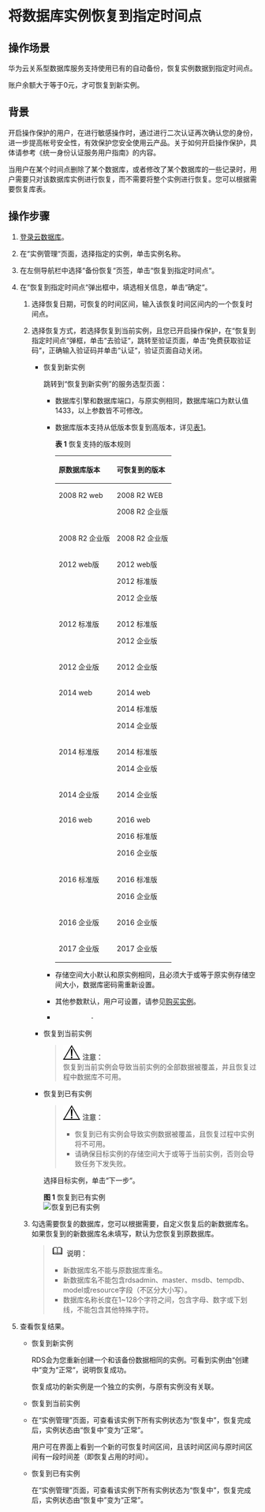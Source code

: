 # 将数据库实例恢复到指定时间点<a name="zh-cn_topic_0053089726"></a>

## 操作场景<a name="section3037032812838"></a>

华为云关系型数据库服务支持使用已有的自动备份，恢复实例数据到指定时间点。

账户余额大于等于0元，才可恢复到新实例。

## 背景<a name="section88314283419"></a>

开启操作保护的用户，在进行敏感操作时，通过进行二次认证再次确认您的身份，进一步提高帐号安全性，有效保护您安全使用云产品。关于如何开启操作保护，具体请参考《统一身份认证服务用户指南》的内容。

当用户在某个时间点删除了某个数据库，或者修改了某个数据库的一些记录时，用户需要只对该数据库实例进行恢复，而不需要将整个实例进行恢复。您可以根据需要恢复库表。

## 操作步骤<a name="section116671682181"></a>

1.  [登录云数据库](https://support.huaweicloud.com/qs-rds/rds_login.html)。
2.  在“实例管理“页面，选择指定的实例，单击实例名称。
3.  在左侧导航栏中选择“备份恢复“页签，单击“恢复到指定时间点“。
4.  在“恢复到指定时间点“弹出框中，填选相关信息，单击“确定“。
    1.  选择恢复日期，可恢复的时间区间，输入该恢复时间区间内的一个恢复时间点。
    2.  选择恢复方式，若选择恢复到当前实例，且您已开启操作保护，在“恢复到指定时间点“弹框，单击“去验证“，跳转至验证页面，单击“免费获取验证码“，正确输入验证码并单击“认证“，验证页面自动关闭。
        -   恢复到新实例

            跳转到“恢复到新实例”的服务选型页面：

            -   数据库引擎和数据库端口，与原实例相同，数据库端口为默认值1433，以上参数皆不可修改。
            -   数据库版本支持从低版本恢复到高版本，详见[表1](#table543751181314)。

                **表 1**  恢复支持的版本规则

                <a name="table543751181314"></a>
                <table><thead align="left"><tr id="row54615118137"><th class="cellrowborder" valign="top" width="50%" id="mcps1.2.3.1.1"><p id="p1848105111137"><a name="p1848105111137"></a><a name="p1848105111137"></a>原数据库版本</p>
                </th>
                <th class="cellrowborder" valign="top" width="50%" id="mcps1.2.3.1.2"><p id="p650175112134"><a name="p650175112134"></a><a name="p650175112134"></a>可恢复到的版本</p>
                </th>
                </tr>
                </thead>
                <tbody><tr id="row352651141320"><td class="cellrowborder" valign="top" width="50%" headers="mcps1.2.3.1.1 "><p id="p125325111319"><a name="p125325111319"></a><a name="p125325111319"></a>2008 R2 web</p>
                </td>
                <td class="cellrowborder" valign="top" width="50%" headers="mcps1.2.3.1.2 "><p id="p1154451191317"><a name="p1154451191317"></a><a name="p1154451191317"></a>2008 R2 WEB</p>
                <p id="p1556165110134"><a name="p1556165110134"></a><a name="p1556165110134"></a>2008 R2 企业版 </p>
                </td>
                </tr>
                <tr id="row1366551101310"><td class="cellrowborder" valign="top" width="50%" headers="mcps1.2.3.1.1 "><p id="p36765115132"><a name="p36765115132"></a><a name="p36765115132"></a>2008 R2 企业版</p>
                </td>
                <td class="cellrowborder" valign="top" width="50%" headers="mcps1.2.3.1.2 "><p id="p1970135171315"><a name="p1970135171315"></a><a name="p1970135171315"></a>2008 R2 企业版 </p>
                </td>
                </tr>
                <tr id="row675145131315"><td class="cellrowborder" valign="top" width="50%" headers="mcps1.2.3.1.1 "><p id="p14761516137"><a name="p14761516137"></a><a name="p14761516137"></a>2012 web版</p>
                </td>
                <td class="cellrowborder" valign="top" width="50%" headers="mcps1.2.3.1.2 "><p id="p157745118133"><a name="p157745118133"></a><a name="p157745118133"></a>2012 web版</p>
                <p id="p127845121311"><a name="p127845121311"></a><a name="p127845121311"></a>2012 标准版</p>
                <p id="p1079155141313"><a name="p1079155141313"></a><a name="p1079155141313"></a>2012 企业版</p>
                </td>
                </tr>
                <tr id="row880125121314"><td class="cellrowborder" valign="top" width="50%" headers="mcps1.2.3.1.1 "><p id="p2821251151315"><a name="p2821251151315"></a><a name="p2821251151315"></a>2012 标准版</p>
                </td>
                <td class="cellrowborder" valign="top" width="50%" headers="mcps1.2.3.1.2 "><p id="p17838517133"><a name="p17838517133"></a><a name="p17838517133"></a>2012 标准版</p>
                <p id="p483251171317"><a name="p483251171317"></a><a name="p483251171317"></a>2012 企业版</p>
                </td>
                </tr>
                <tr id="row58445118131"><td class="cellrowborder" valign="top" width="50%" headers="mcps1.2.3.1.1 "><p id="p128635181312"><a name="p128635181312"></a><a name="p128635181312"></a>2012 企业版</p>
                </td>
                <td class="cellrowborder" valign="top" width="50%" headers="mcps1.2.3.1.2 "><p id="p1287155110135"><a name="p1287155110135"></a><a name="p1287155110135"></a>2012 企业版</p>
                </td>
                </tr>
                <tr id="row18871051151319"><td class="cellrowborder" valign="top" width="50%" headers="mcps1.2.3.1.1 "><p id="p148811514135"><a name="p148811514135"></a><a name="p148811514135"></a>2014 web</p>
                </td>
                <td class="cellrowborder" valign="top" width="50%" headers="mcps1.2.3.1.2 "><p id="p19015171313"><a name="p19015171313"></a><a name="p19015171313"></a>2014 web</p>
                <p id="p139005171317"><a name="p139005171317"></a><a name="p139005171317"></a>2014 标准版 </p>
                <p id="p1292551181311"><a name="p1292551181311"></a><a name="p1292551181311"></a>2014 企业版 </p>
                </td>
                </tr>
                <tr id="row199419511130"><td class="cellrowborder" valign="top" width="50%" headers="mcps1.2.3.1.1 "><p id="p596651161318"><a name="p596651161318"></a><a name="p596651161318"></a>2014 标准版</p>
                </td>
                <td class="cellrowborder" valign="top" width="50%" headers="mcps1.2.3.1.2 "><p id="p8996515136"><a name="p8996515136"></a><a name="p8996515136"></a>2014 标准版 </p>
                <p id="p410165151318"><a name="p410165151318"></a><a name="p410165151318"></a>2014 企业版 </p>
                </td>
                </tr>
                <tr id="row1210325113130"><td class="cellrowborder" valign="top" width="50%" headers="mcps1.2.3.1.1 "><p id="p11040519135"><a name="p11040519135"></a><a name="p11040519135"></a>2014 企业版</p>
                </td>
                <td class="cellrowborder" valign="top" width="50%" headers="mcps1.2.3.1.2 "><p id="p1710775151317"><a name="p1710775151317"></a><a name="p1710775151317"></a>2014 企业版 </p>
                </td>
                </tr>
                <tr id="row810912517138"><td class="cellrowborder" valign="top" width="50%" headers="mcps1.2.3.1.1 "><p id="p4111135115130"><a name="p4111135115130"></a><a name="p4111135115130"></a>2016 web</p>
                </td>
                <td class="cellrowborder" valign="top" width="50%" headers="mcps1.2.3.1.2 "><p id="p9112351151318"><a name="p9112351151318"></a><a name="p9112351151318"></a>2016 web</p>
                <p id="p15113751141311"><a name="p15113751141311"></a><a name="p15113751141311"></a>2016 标准版 </p>
                <p id="p19115135116138"><a name="p19115135116138"></a><a name="p19115135116138"></a>2016 企业版 </p>
                </td>
                </tr>
                <tr id="row011715510139"><td class="cellrowborder" valign="top" width="50%" headers="mcps1.2.3.1.1 "><p id="p131184519136"><a name="p131184519136"></a><a name="p131184519136"></a>2016 标准版</p>
                </td>
                <td class="cellrowborder" valign="top" width="50%" headers="mcps1.2.3.1.2 "><p id="p612025161310"><a name="p612025161310"></a><a name="p612025161310"></a>2016 标准版</p>
                <p id="p171221651121311"><a name="p171221651121311"></a><a name="p171221651121311"></a>2016 企业版 </p>
                </td>
                </tr>
                <tr id="row9124651171315"><td class="cellrowborder" valign="top" width="50%" headers="mcps1.2.3.1.1 "><p id="p312511518134"><a name="p312511518134"></a><a name="p312511518134"></a>2016 企业版</p>
                </td>
                <td class="cellrowborder" valign="top" width="50%" headers="mcps1.2.3.1.2 "><p id="p512815518130"><a name="p512815518130"></a><a name="p512815518130"></a>2016 企业版 </p>
                </td>
                </tr>
                <tr id="row19130165121313"><td class="cellrowborder" valign="top" width="50%" headers="mcps1.2.3.1.1 "><p id="p1413110517130"><a name="p1413110517130"></a><a name="p1413110517130"></a>2017 企业版</p>
                </td>
                <td class="cellrowborder" valign="top" width="50%" headers="mcps1.2.3.1.2 "><p id="p11132205118132"><a name="p11132205118132"></a><a name="p11132205118132"></a>2017 企业版</p>
                </td>
                </tr>
                </tbody>
                </table>

            -   存储空间大小默认和原实例相同，且必须大于或等于原实例存储空间大小，数据库密码需重新设置。
            -   其他参数默认，用户可设置，请参见[购买实例](https://support.huaweicloud.com/qs-rds/zh-cn_topic_0053089697.md)。
            -               -   
        -   恢复到当前实例

            >![](public_sys-resources/icon-notice.gif) **注意：**   
            >恢复到当前实例会导致当前实例的全部数据被覆盖，并且恢复过程中数据库不可用。  

        -   恢复到已有实例

            >![](public_sys-resources/icon-notice.gif) **注意：**   
            >-   恢复到已有实例会导致实例数据被覆盖，且恢复过程中实例将不可用。  
            >-   请确保目标实例的存储空间大于或等于当前实例，否则会导致任务下发失败。  

            选择目标实例，单击“下一步“。

            **图 1**  恢复到已有实例<a name="fig123128437496"></a>  
            ![](figures/恢复到已有实例-8.png "恢复到已有实例")


    3.  勾选需要恢复的数据库，您可以根据需要，自定义恢复后的新数据库名。如果恢复到的新数据库名未填写，默认为您恢复到原数据库。

        >![](public_sys-resources/icon-note.gif) **说明：**   
        >-   新数据库名不能与原数据库重名。  
        >-   新数据库名不能包含rdsadmin、master、msdb、tempdb、model或resource字段（不区分大小写）。  
        >-   数据库名称长度在1\~128个字符之间，包含字母、数字或下划线，不能包含其他特殊字符。  


5.  查看恢复结果。
    -   恢复到新实例

        RDS会为您重新创建一个和该备份数据相同的实例。可看到实例由“创建中“变为“正常“，说明恢复成功。

        恢复成功的新实例是一个独立的实例，与原有实例没有关联。

    -   恢复到当前实例
    -   在“实例管理”页面，可查看该实例下所有实例状态为“恢复中”，恢复完成后，实例状态由“恢复中”变为“正常”。

        用户可在界面上看到一个新的可恢复时间区间，且该时间区间与原时间区间有一段时间差（即恢复占用的时间）。

    -   恢复到已有实例

        在“实例管理”页面，可查看该实例下所有实例状态为“恢复中”，恢复完成后，实例状态由“恢复中”变为“正常”。




